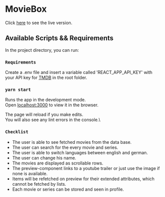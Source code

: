 # MovieBox

Click [here](https://moviebox-40a0d.web.app/) to see the live version.

## Available Scripts && Requirements

In the project directory, you can run:

### `Requirements`
Create a .env file and insert a variable called 'REACT_APP_API_KEY' with \
your API key for [TMDB](https://www.themoviedb.org/) in the root folder.

### `yarn start`
Runs the app in the development mode.\
Open [localhost:3000](http://localhost:3000) to view it in the browser.

The page will reload if you make edits.\
You will also see any lint errors in the console.\

### `Checklist`
  - The user is able to see fetched movies from the data base.
  - The user can search for the every movie and series.
  - The user is able to switch languages between english and german.
  - The user can change his name.
  - The movies are displayed as scrollable rows.
  - The preview-component links to a youtube trailer or just use the image if none  is available.
  - Items will be refetched on preview for their extended attributes, which cannot be fetched by lists.
  - Each movie or series can be stored and seen in profile.

